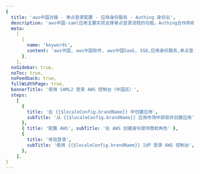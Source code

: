 ```yaml
---
{
  title: 'aws中国对接 - 单点登录配置 - 应用身份服务 - Authing 身份云',
  description: 'aws中国-saml应用主要实现支撑单点登录流程的功能。Authing合作网络提供 aws中国对接，单点登录，SSO，实现应用的快捷登录、免密登录，提升员工办公体验、增强用户体验，增强企业数字化服务水平。',
  meta:
    [
      {
        name: 'keywords',
        content: 'aws中国, aws中国软件, aws中国SaaS, SSO,应用身份服务,单点登录配置,Authing身份云',
      },
    ],
  noSidebar: true,
  noToc: true,
  noFeedback: true,
  fullWidthPage: true,
  bannerTitle: '使用 SAML2 登录 AWS 控制台（中国区）',
  steps:
    [
      {
        title: '在 {{$localeConfig.brandName}} 中创建应用',
        subTitle: '从 {{$localeConfig.brandName}} 应用市场中获取并创建应用',
      },
      { title: '配置 AWS', subTitle: '在 AWS 创建身份提供商和角色' },
      {
        title: '体验登录',
        subTitle: '使用 {{$localeConfig.brandName}} IdP 登录 AWS 控制台',
      },
    ],
}
---
```


<IntegrationDetail/>

